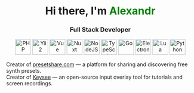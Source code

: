 <h1 align="center">Hi there, I'm <span style="color:green">Alexandr</span></h1>
<h3 align="center">Full Stack Developer</h3>

<p align="center">
  <img src="https://www.svgrepo.com/show/452088/php.svg" alt="PHP" height="42" />
  <img src="https://www.svgrepo.com/show/354591/yii.svg" alt="Yii2" height="42" />
  <img src="https://www.svgrepo.com/show/452130/vue.svg" alt="Vue" height="42" />
  <img src="https://www.svgrepo.com/show/373940/nuxt.svg" alt="Nuxt" height="42" />
  <img src="https://www.svgrepo.com/show/303266/nodejs-icon-logo.svg" alt="NodeJS" height="42" />
  <img src="https://www.svgrepo.com/show/349540/typescript.svg" alt="TypeScript" height="42" />
  <img src="https://www.svgrepo.com/show/355038/golang.svg" alt="Go" height="42" />
  <img src="https://www.svgrepo.com/show/378796/electron.svg" alt="Electron" height="42" />
  <img src="https://www.svgrepo.com/show/373817/lua.svg" alt="Lua" height="42" />
  <img src="https://www.svgrepo.com/show/452091/python.svg" alt="Python" height="42" />
</p>

Creator of [presetshare.com](https://presetshare.com) — a platform for sharing and discovering free synth presets.  
Creator of [Keysee](https://github.com/Sakhnovkrg/keysee) — an open-source input overlay tool for tutorials and screen recordings.
